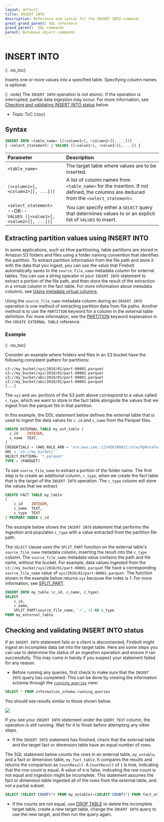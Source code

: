 ```yaml
---
layout: default
title: INSERT INTO
description: Reference and syntax for the INSERT INTO command.
great_grand_parent: SQL reference
grand_parent:  SQL commands
parent: Database object commands
---
```


# INSERT INTO
{: .no_toc}

Inserts one or more values into a specified table. Specifying column names is optional.

{: .note}
The `INSERT INTO` operation is not atomic. If the operation is interrupted, partial data ingestion may occur. For more information, see [Checking and validating INSERT INTO status](#checking-and-validating-insert-into-status) below.

* Topic ToC
{:toc}

## Syntax

```sql
INSERT INTO <table_name> [(<column1>[, <column2>][, ...])]
{ <select_statement> | VALUES ([<value1>[, <value2>][, ...]) }
```

| Parameter | Description|
| :---------| :----------|
| `<table_name>`| The target table where values are to be inserted. |
| `(<column1>[, <column2>][, ...])]`| A list of column names from `<table_name>` for the insertion. If not defined, the columns are deduced from the `<select_statement>`. |
| `<select_statement>`<br>--OR--<br> `VALUES ([<value1>[, <value2>][, ...])]` | You can specify either a `SELECT` query that determines values to or an explicit list of `VALUES` to insert.|


## Extracting partition values using INSERT INTO

In some applications, such as Hive partitioning, table partitions are stored in Amazon S3 folders and files using a folder naming convention that identifies the partition. To extract partition information from the file path and store it with the data that you ingest, you can use the value that Firebolt automatically saves to the `source_file_name` metadata column for external tables. You can use a string operator in your `INSERT INTO` statement to extract a portion of the file path, and then store the result of the extraction in a virtual column in the fact table. For more information about metadata columns, see [Using metadata virtual columns](../../loading-data/working-with-external-tables.md#using-metadata-virtual-columns).

Using the `source_file_name` metadata column during an `INSERT INTO` operation is one method of extracting partition data from file paths. Another method is to use the `PARTITION` keyword for a column in the external table definition. For more information, see the [PARTITION](create-external-table.md#partition) keyword explanation in the `CREATE EXTERNAL TABLE` reference.

### Example
{: .no_toc}

Consider an example where folders and files in an S3 bucket have the following consistent pattern for partitions:

```
s3://my_bucket/xyz/2018/01/part-00001.parquet
s3://my_bucket/xyz/2018/01/part-00002.parquet
s3://my_bucket/abc/2018/01/part-00001.parquet
s3://my_bucket/abc/2018/01/part-00002.parquet
[...]
```

The `xyz` and `abc` portions of the S3 path above correspond to a value called `c_type`, which we want to store in the fact table alongside the values that we ingest from the parquet file in that partition.

In this example, the DDL statement below defines the external table that is used to ingest the data values for `c_id` and `c_name` from the Parquet files.

```sql
CREATE EXTERNAL TABLE my_ext_table (
  c_id    INTEGER,
  c_name  TEXT,
)
CREDENTIALS = (AWS_ROLE_ARN = 'arn:aws:iam::123456789012:role/MyRoleForFireboltS3Access1')
URL = 's3://my_bucket/'
OBJECT_PATTERN= '*.parquet'
TYPE = (PARQUET)
```

To use `source_file_name` to extract a portion of the folder name. The first step is to create an additional column, `c_type`, when we create the fact table that is the target of the `INSERT INTO` operation. The `c_type` column will store the values that we extract.

```sql
CREATE FACT TABLE my_table
(
    c_id    INTEGER,
    c_name  TEXT,
    c_type  TEXT
) PRIMARY INDEX c_id
```

The example below shows the `INSERT INTO` statement that performs the ingestion and populates `c_type` with a value extracted from the partition file path.

The `SELECT` clause uses the `SPLIT_PART` function on the external table's `source_file_name` metadata column, inserting the result into the   `c_type` column. The `source_file_name` metadata value contains the path and file name, without the bucket. For example, data values ingested from the `s3://my_bucket/xyz/2018/01/part-00001.parquet` file have a corresponding `source_file_name` value of `xyz/2018/01/part-00001.parquet`. The function shown in the example below returns `xyz` because the index is 1. For more information, see [SPLIT_PART](../functions-reference/split-part.md).

```sql
INSERT INTO my_table (c_id, c_name, c_type)
SELECT
    c_id,
    c_name,
    SPLIT_PART(source_file_name, '/', 1) AS c_type
FROM my_external_table
```

## Checking and validating INSERT INTO status

If an `INSERT INTO` statement fails or a client is disconnected, Firebolt might ingest an incomplete data set into the target table. Here are some steps you can use to determine the status of an ingestion operation and ensure it ran successfully. This may come in handy if you suspect your statement failed for any reason.

* Before running any queries, first check to make sure that the `INSERT INTO` query has completed. This can be done by viewing the information schema through the [`running_queries`](../../general-reference/information-schema/running-queries.md) view:

```sql
SELECT * FROM information_schema.running_queries
```

You should see results similar to those shown below.

![](../../assets/images/running_queries.png)

If you see your `INSERT INTO` statement under the `QUERY_TEXT` column, the operation is still running. Wait for it to finish before attempting any other steps.

* If the `INSERT INTO` statement has finished, check that the external table and the target fact or dimension table have an equal number of rows.

The SQL statement below counts the rows in an external table, `my_extable`, and a fact or dimension table, `my_fact_table`. It compares the results and returns the comparison as `CountResult`. A `CountResult` of `1` is true, indicating that the row count is equal. A value of `0` is false, indicating the row count is not equal and ingestion might be incomplete. This statement assumes the fact or dimension table ingested all of the rows from the external table, and not a partial subset.

```sql
SELECT (SELECT COUNT(*) FROM my_extable)=(SELECT COUNT(*) FROM fact_or_dim_table) AS CountResult;
```

* If the counts are not equal, use [DROP TABLE](drop-table.md) to delete the incomplete target table, create a new target table, change the `INSERT INTO` query to use the new target, and then run the query again.
